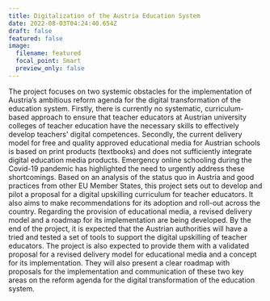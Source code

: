 ```yaml
---
title: Digitalization of the Austria Education System
date: 2022-08-03T04:24:40.654Z
draft: false
featured: false
image:
  filename: featured
  focal_point: Smart
  preview_only: false
---
```

The project focuses on two systemic obstacles for the implementation of Austria’s ambitious reform agenda for the digital transformation of the education system. Firstly, there is currently no systematic, curriculum-based approach to ensure that teacher educators at Austrian university colleges of teacher education have the necessary skills to effectively develop teachers' digital competences. Secondly, the current delivery model for free and quality approved educational media for Austrian schools is based on print products (textbooks) and does not sufficiently integrate digital education media products. Emergency online schooling during the Covid-19 pandemic has highlighted the need to urgently address these shortcomings. Based on an analysis of the status quo in Austria and good practices from other EU Member States, this project sets out to develop and pilot a proposal for a digital upskilling curriculum for teacher educators. It also aims to make recommendations for its adoption and roll-out across the country. Regarding the provision of educational media, a revised delivery model and a roadmap for its implementation are being developed. By the end of the project, it is expected that the Austrian authorities will have a tried and tested a set of tools to support the digital upskilling of teacher educators. The project is also expected to provide them with a validated proposal for a revised delivery model for educational media and a concept for its implementation. They will also present a clear roadmap with proposals for the implementation and communication of these two key areas on the reform agenda for the digital transformation of the education system.